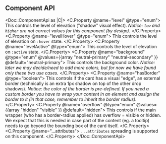 ## Component API

<Doc::ComponentApi as |C|>
  <C.Property @name="level" @type="enum">
    This controls the level of elevation ("shadow" visual effect). _Notice: `low` and `higher` are not correct values for this component (by design)._
  </C.Property>
  <C.Property @name="levelHover" @type="enum">
    This controls the level of elevation on `:hover` state.
  </C.Property>
  <C.Property @name="levelActive" @type="enum">
    This controls the level of elevation on `:active` state.
  </C.Property>
  <C.Property @name="background" @type="enum" @values={{array "neutral-primary" "neutral-secondary" }} @default="neutral-primary">
    This controls the background color. _Notice: later we may decide/need to add more colors, but for now we have found only these two use cases._
  </C.Property>
  <C.Property @name="hasBorder" @type="boolean">
    This controls if the card has a visual "edge", an external border (technically is an extra 1px shadow on top of the other drop shadows). _Notice: the color of the border is pre-defined. If you need a custom border you have to wrap your content in an element and assign the border to it (in that case, remember to inherit the border radius)._
  </C.Property>
  <C.Property @name="overflow" @type="enum" @values={{array "hidden" "visible" }} @default="hidden">
    This controls if the main wrapper (who has a border-radius applied) has overflow = visible or hidden. We expect that this is needed in case part of the content (eg. a tooltip) needs to go beyond the bounding box of the card itself.
  </C.Property>
  <C.Property @name="...attributes">
    `...attributes` spreading is supported on this component.
  </C.Property>
</Doc::ComponentApi>
